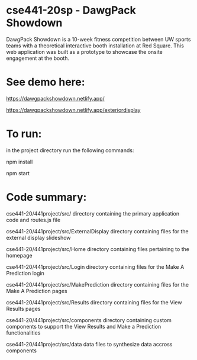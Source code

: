 # cse441-20sp - DawgPack Showdown
DawgPack Showdown is a 10-week fitness competition between UW sports teams with a theoretical interactive booth installation at Red Square. This web application was built as a prototype to showcase the onsite engagement at the booth. 

# See demo here:
https://dawgpackshowdown.netlify.app/

https://dawgpackshowdown.netlify.app/exteriordisplay

# To run:
in the project directory run the following commands:

npm install

npm start

# Code summary:

cse441-20/441project/src/ directory containing the primary application code and routes.js file

cse441-20/441project/src/ExternalDisplay directory containing files for the external display slideshow

cse441-20/441project/src/Home directory containing files pertaining to the homepage

cse441-20/441project/src/Login directory containing files for the Make A Prediction login

cse441-20/441project/src/MakePrediction directory containing files for the Make A Prediction pages

cse441-20/441project/src/Results directory containing files for the View Results pages

cse441-20/441project/src/components directory containing custom components to support the View Results and Make a Prediction functionalities

cse441-20/441project/src/data data files to synthesize data accross components
